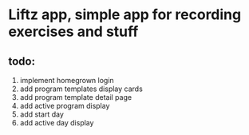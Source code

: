 # Liftz app, simple app for recording exercises and stuff

## todo:
1. implement homegrown login
2. add program templates display cards
3. add program template detail page
4. add active program display
5. add start day
6. add active day display
